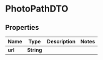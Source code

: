 

# PhotoPathDTO


## Properties

| Name | Type | Description | Notes |
|------------ | ------------- | ------------- | -------------|
|**url** | **String** |  |  |



